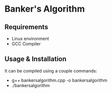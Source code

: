 # Banker's Algorithm

## Requirements
- Linux environment
- GCC Compiler

## Usage & Installation
It can be compiled using a couple commands:
  - g++ bankersalgorithm.cpp -o bankersalgorithm
  - ./bankersalgorithm
